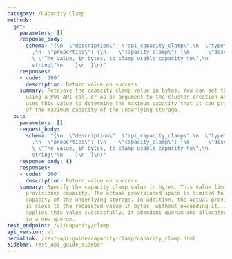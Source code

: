 ```yaml
---
category: /Capacity Clamp
methods:
  get:
    parameters: []
    response_body:
      schema: "{\n  \"description\": \"api_capacity_clamp\",\n  \"type\": \"object\"\
        ,\n  \"properties\": {\n    \"capacity_clamp\": {\n      \"description\":\
        \ \"The value, in bytes, to clamp usable capacity to\",\n      \"type\": \"\
        string\"\n    }\n  }\n}"
    responses:
    - code: '200'
      description: Return value on success
    summary: Retrieve the capacity clamp value in bytes. You can set this value by
      using a PUT API call or as an argument to the cluster creation API. The cluster
      uses this value to determine the maximum capacity that it can provision, regardless
      of the maximum capacity of the underlying storage.
  put:
    parameters: []
    request_body:
      schema: "{\n  \"description\": \"api_capacity_clamp\",\n  \"type\": \"object\"\
        ,\n  \"properties\": {\n    \"capacity_clamp\": {\n      \"description\":\
        \ \"The value, in bytes, to clamp usable capacity to\",\n      \"type\": \"\
        string\"\n    }\n  }\n}"
    response_body: {}
    responses:
    - code: '200'
      description: Return value on success
    summary: Specify the capacity clamp value in bytes. This value limits maximum
      provisioned capacity. The actual provisioned space is limited to the maximum
      capacity of the underlying storage. In addition, the actual provisioned space
      is close to the requested value in bytes, without exceeding it. If the system
      applies this value successfully, it abandons quorum and allocates storage capacity
      in a new quorum.
rest_endpoint: /v1/capacity/clamp
api_version: v1
permalink: /rest-api-guide/capacity-clamp/capacity_clamp.html
sidebar: rest_api_guide_sidebar
---
```

